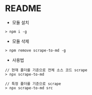 # README



- 모듈 설치

```
> npm i -g
```



- 모듈 삭제

```
> npm remove scrape-to-md -g
```



- 사용법

```
// 현재 폴더를 기준으로 전체 소스 코드 scrape
> npx scrape-to-md

// 특정 폴더를 기준으로 scrape
> npx scrape-to-md src
```

